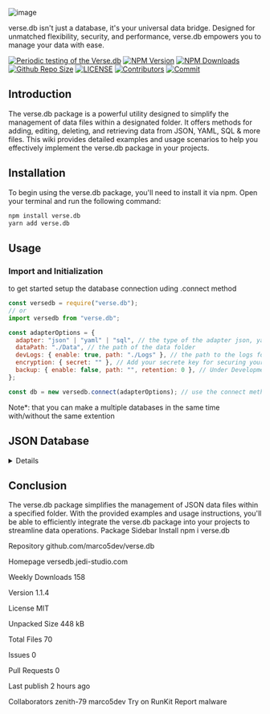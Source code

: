 ![image](https://github.com/jedi-studio/verse.db/assets/100785809/269a554b-1157-4351-be16-f9c23c5ee1a2)

verse.db isn't just a database, it's your universal data bridge. Designed for unmatched flexibility, security, and performance, verse.db empowers you to manage your data with ease.

[![Periodic testing of the Verse.db](https://github.com/jedi-studio/verse.db/actions/workflows/code-test.yml/badge.svg)](https://github.com/jedi-studio/verse.db/actions/workflows/code-test.yml)
[![NPM Version](https://img.shields.io/npm/v/verse.db.svg)](https://www.npmjs.com/package/verse.db)
[![NPM Downloads](https://img.shields.io/npm/dt/verse.db.svg)](https://www.npmjs.com/package/verse.db)
[![Github Repo Size](https://img.shields.io/github/repo-size/jedi-studio/verse.db.svg)](https://github.com/jedi-studio/verse.db)
[![LICENSE](https://img.shields.io/npm/l/verse.db.svg)](https://github.com/jedi-studio/verse.db/blob/master/LICENSE)
[![Contributors](https://img.shields.io/github/contributors/jedi-studio/verse.db.svg)](https://github.com/jedi-studio/verse.db/graphs/contributors)
[![Commit](https://img.shields.io/github/last-commit/jedi-studio/verse.db.svg)](https://github.com/jedi-studio/verse.db/commits/master)

## Introduction

The verse.db package is a powerful utility designed to simplify the management of data files within a designated folder. It offers methods for adding, editing, deleting, and retrieving data from JSON, YAML, SQL & more files. This wiki provides detailed examples and usage scenarios to help you effectively implement the verse.db package in your projects.

## Installation

To begin using the verse.db package, you'll need to install it via npm. Open your terminal and run the following command:

```bash
npm install verse.db
yarn add verse.db
```

## Usage

### Import and Initialization

to get started setup the database connection uding .connect method

```javascript
const versedb = require("verse.db");
// or
import versedb from "verse.db";

const adapterOptions = {
  adapter: "json" | "yaml" | "sql", // the type of the adapter json, yaml or sql
  dataPath: "./Data", // the path of the data folder
  devLogs: { enable: true, path: "./Logs" }, // the path to the logs folder
  encryption: { secret: "" }, // Add your secrete key for securing your data "Note: if you forgot your Key. It will be hard to get your data"
  backup: { enable: false, path: "", retention: 0 }, // Under Development: Backing up
};

const db = new versedb.connect(adapterOptions); // use the connect method to connect a database
```

Note\*: that you can make a multiple databases in the same time with/without the same extention

## JSON Database

<details>

- **To Load Data**

<details>

```javascript
const dataname = "users"; // the name of the datafile without the extention
const result = await db.load(dataname);

console.log(result);
```

</details>


- **To Add Data**

<details>


```javascript
// Arrange
const data = [
  { _id: "1234", name: "John" },
  { _id: "5678", name: "Jane" },
];
const dataname = "users";

// Act
const result = await db.add(dataname, data);
```

result:

```json
{
  "acknowledged": true,
  "message": "Data added successfully.",
  "results": [
    { "_id": "1234", "name": "John" },
    { "_id": "5678", "name": "Jane" }
  ]
}
```

</details>

- **To Find Data**

<details>

```javascript
// Arrange
const data = [
  { _id: "1234", name: "John" },
  { _id: "5678", name: "Jane" },
];
const query = { name: "John" };
const dataname = "users";

// Act
const result = await db.find(dataname, query);

// Assert
expect(result).toEqual({
  acknowledged: true,
  message: "Found data matching your query.",
  results: { _id: "1234", name: "John" },
});
```

</details>

- **To remove Data**

<details>

```javascript
// Arrange
const data = [
  { _id: "1234", name: "John" },
  { _id: "5678", name: "Jane" },
];
const query = { _id: "1234" };
const dataname = "users";

// Act
const result = await db.remove(dataname, query, { docCount: 2 }); // (OPTIONAL) docCount => number of documents matchs the query

// Assert
expect(result).toEqual({
  acknowledged: true,
  message: "1 document(s) removed successfully.",
  results: null,
});
```

</details>

- **To Update Data**

<details>

Update the data you want with the query you want using .update method:

```javascript
// Arrange
const dataname = "users";
const data = [
    { _id: "1234", name: "John", age: 30, hobbies: ["Reading"], friends: ["Jane"], email: "john@example.com" },
    { _id: "5678", name: "Jane", age: 25, hobbies: ["Gardening"], friends: ["John"], email: "jane@example.com" },
];
const updateQuery = {
    $set: { name: "Mike" }, // Set the name field to "Mike"
    $inc: { age: 1 }, // Increment the age field by 1
    $addToSet: { hobbies: "Swimming" }, // Add "Swimming" to the hobbies array if not already present
    $push: { friends: "Alice" }, // Push "Alice" into the friends array
    $unset: { email: "" }, // Remove the email field
    $currentDate: { lastModified: true } // Set the lastModified field to the current date
};
const upsert =  true;`

// Act
const result = await db.update(dataname, { _id: "1234" }, updateQuery, upsert);

// Assert
expect(result).toEqual({
    acknowledged: true,
    message: "1 document(s) updated successfully.",
    results: {
        _id: "1234",
        name: "Mike",
        age: 31,
        hobbies: ["Reading", "Swimming"],
        friends: ["Jane", "Alice"],
        lastModified: expect.any(Date)
    },
});
```

</details>

- **To Update Many Data**

<details>

```javascript
// Arrange
const dataname = "users";
const query = { age: { $gte: 25 } }; // Find documents with age greater than or equal to 25
const updateQuery = {
    $set: { name: "Updated Name" }, // Set the name field to "Updated Name"
    $inc: { age: 1 }, // Increment the age field by 1
    $addToSet: { hobbies: "Swimming" }, // Add "Swimming" to the hobbies array if not already present
    $push: { friends: "Alice" }, // Push "Alice" into the friends array
    $unset: { email: "" }, // Remove the email field
    $currentDate: { lastModified: true } // Set the lastModified field to the current date
};

// Act
const result = await db.updateMany(dataname, query, updateQuery);

// Results:
      return {
        acknowledged: true,
        message: `${updatedCount} document(s) updated successfully.`,
        results: updatedDocument,
      };
```

</details>

- **To Drop Data**

<details>

```javascript
// Arrange
const dataname = "users";
const dropResult = await db.drop(dataname);

// Results:
     return {
        acknowledged: true,
        message: `All data dropped successfully.`,
        results: '',
      };
```

</details>

- **To Search Multiples Of Data**

<details>

```javascript

// Arrange
const collectionFilters = [
  {
    dataname: "users",
    displayment: 5,
    filter: { age: 30, gender: "male" }, // Search for male users with age 30
  },
  {
    dataname: "products",
    displayment: null, // No limit on displayment
    filter: { category: "electronics", price: { $lt: 500 } }, // Search for electronics products with price less than 500
  },
];

// Perform the search
const searchResult = await db.search("/path/to/data folder", collectionFilters);

// Assert
expect(searchResult.acknowledged).toBe(true);
expect(searchResult.message).toBe("Successfully searched in data for the given query.");
expect(searchResult.results).toEqual({
  users: [
    // Assert the first 5 male users with age 30
    expect.objectContaining({ age: 30, gender: "male" }),
    expect.objectContaining({ age: 30, gender: "male" }),
    expect.objectContaining({ age: 30, gender: "male" }),
    expect.objectContaining({ age: 30, gender: "male" }),
    expect.objectContaining({ age: 30, gender: "male" }),
  ],
  products: [
    // Assert the products that match the filter criteria
    expect.objectContaining({ category: "electronics", price: expect.toBeLessThan(500) }),
    // Add more assertions for other products if needed
  ],
});
```

</details>
</details>


## Conclusion

The verse.db package simplifies the management of JSON data files within a specified folder. With the provided examples and usage instructions, you'll be able to efficiently integrate the verse.db package into your projects to streamline data operations.
Package Sidebar
Install
npm i verse.db

Repository
github.com/marco5dev/verse.db

Homepage
versedb.jedi-studio.com

Weekly Downloads
158

Version
1.1.4

License
MIT

Unpacked Size
448 kB

Total Files
70

Issues
0

Pull Requests
0

Last publish
2 hours ago

Collaborators
zenith-79
marco5dev
Try on RunKit
Report malware
